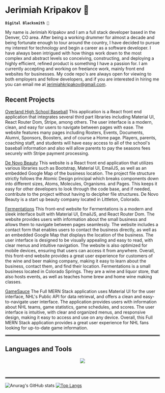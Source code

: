 # Jerimiah Kripakov 🥁

**`Digital Blacksmith 🔨`**

My name is Jerimiah Kripakov and I am a full stack developer based in the Denver, CO area. After being a working drummer for almost a decade and being fortunate enough to tour around the country, I have decided to pursue my interest for technology and begin a career as a software developer. I have always been intrigued with how things work down to the most complex and abstract levels so conceiving, constructing, and deploying a highly efficient, refined product is something I have a passion for. I am currently accepting and working on freelance work, mainly front end websites for businesses. My code repo's are always open for viewing to both employers and fellow developers, and if you are interested in hiring me you can email me at jerimiahkripakov@gmail.com.

## Recent Projects
[Overland High School Baseball](https://overlandbaseball.com/)
This application is a React front end application that integrates several third part libraries including Material UI, React Router Dom, Stripe, among others. The user interface is a modern, clean, and easy for users to navigate between pages with ease. The website features many pages including Rosters, Events, Documents, Alumni, Sponsors, Boosters, and of course a Home page. Players, parents, coaching staff, and students will have easy access to all of the school's baseball information and also will allow parents to pay the seasons fees securely with Stripe payment processing.

[De Novo Beauty](https://denovobeauty.netlify.app/)
This website is a React front end application that utilizes various libraries such as Bootstrap, Material UI, EmailJS, as well as an embedded Google Map of the business location. The project file structure strictly follows the Atomic Design principal which breaks components down into different sizes, Atoms, Molecules, Organisms. and Pages. This keeps it easy for other developers to look through the code base, and if needed, contribute to the project without having to decipher file structures.
De Novo Beauty is a start up beauty company located in Littleton, Colorado.

[Fermentations](https://fermentationsdemo.netlify.app/)
This front-end website for Fermentations is a modern and sleek interface built with Material UI, EmailJS, and React Router Dom. The website provides users with information about the small business and allows them to navigate between pages seamlessly. The website includes a contact form that enables users to contact the business directly, as well as an embedded Google Map that displays the location of the business. The user interface is designed to be visually appealing and easy to read, with clear menus and intuitive navigation. The website is also optimized for mobile devices, ensuring that users can access it from anywhere. Overall, this front-end website provides a great user experience for customers of the wine and beer making company, making it easy to learn about the business, contact them, and find their location.
Fermentations is a small business located in Colorado Springs. They are a wine and liquor store, that also hosts events, as well as teaches home brew and home wine making classes.

[GameSauce](https://gamesauce.netlify.app/)
The Full MERN Stack application uses Material UI for the user interface, NHL's Public API for data retrieval, and offers a clean and easy-to-navigate user interface. The application provides users with information about NHL teams, game statistics, game schedules, and scores. The user interface is intuitive, with clear and organized menus, and responsive design, making it easy to access and use on any device. Overall, this Full MERN Stack application provides a great user experience for NHL fans looking for up-to-date game information.


<hr style="border:2px solid gray">

## Languages and Tools
<p align="center">
  <a href="https://skillicons.dev">
    <img src="https://skillicons.dev/icons?i=js,ts,html,css,sass,react,graphql,express,nodejs,mysql,mongodb,git,github,heroku,netlify,materialui,jquery,threejs,vscode,blender,ableton" />
  </a>
</p>

<br>
<hr style="border:2px solid gray">

![Anurag's GitHub stats](https://github-readme-stats.vercel.app/api?username=JerimiahK&show_icons=true&theme=radical)
[![Top Langs](https://github-readme-stats.vercel.app/api/top-langs/?username=JerimiahK&layout=compact)](https://github.com/anuraghazra/github-readme-stats)

          
